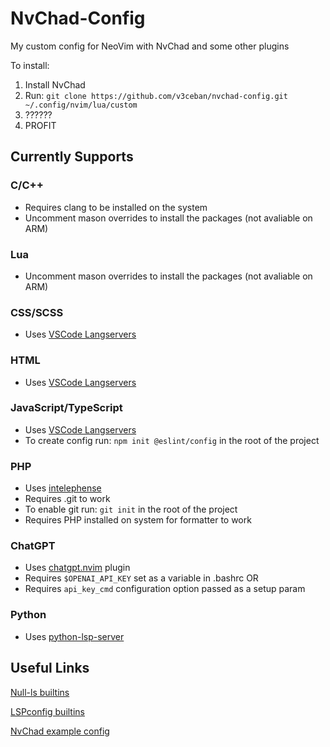 # NvChad-Config

My custom config for NeoVim with NvChad and some other plugins

To install:

1. Install NvChad
2. Run: `git clone https://github.com/v3ceban/nvchad-config.git ~/.config/nvim/lua/custom`
3. ??????
4. PROFIT

## Currently Supports

### C/C++

- Requires clang to be installed on the system
- Uncomment mason overrides to install the packages (not avaliable on ARM)

### Lua

- Uncomment mason overrides to install the packages (not avaliable on ARM)

### CSS/SCSS

- Uses [VSCode Langservers](https://github.com/hrsh7th/vscode-langservers-extracted)

### HTML

- Uses [VSCode Langservers](https://github.com/hrsh7th/vscode-langservers-extracted)

### JavaScript/TypeScript

- Uses [VSCode Langservers](https://github.com/hrsh7th/vscode-langservers-extracted)
- To create config run: `npm init @eslint/config` in the root of the project

### PHP

- Uses [intelephense](https://intelephense.com/)
- Requires .git to work
- To enable git run: `git init` in the root of the project
- Requires PHP installed on system for formatter to work

### ChatGPT

- Uses [chatgpt.nvim](https://github.com/jackmort/chatgpt.nvim) plugin
- Requires `$OPENAI_API_KEY` set as a variable in .bashrc
  OR
- Requires `api_key_cmd` configuration option passed as a setup param

### Python

- Uses [python-lsp-server](https://github.com/python-lsp/python-lsp-server)

## Useful Links

[Null-ls builtins](https://github.com/jose-elias-alvarez/null-ls.nvim/blob/main/doc/BUILTINS.md)

[LSPconfig builtins](https://github.com/neovim/nvim-lspconfig/blob/master/doc/server_configurations.md)

[NvChad example config](https://github.com/NvChad/example_config/tree/v2.0)
